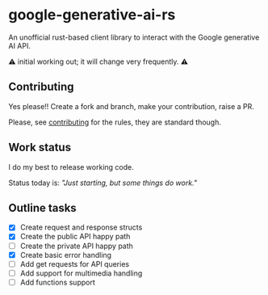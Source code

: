 # google-generative-ai-rs

An unofficial rust-based client library to interact with the Google generative AI API.

⚠️ initial working out; it will change very frequently. ⚠️

## Contributing

Yes please!! Create a fork and branch, make your contribution, raise a PR.

Please, see [contributing](CONTRIBUTING.md) for the rules, they are standard though.

## Work status

I do my best to release working code.

Status today is: *"Just starting, but some things do work."*

## Outline tasks

- [X] Create request and response structs
- [X] Create the public API happy path
- [ ] Create the private API happy path
- [X] Create basic error handling
- [ ] Add get requests for API queries
- [ ] Add support for multimedia handling
- [ ] Add functions support
